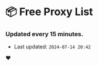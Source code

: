 # :package: Free Proxy List
### Updated every 15 minutes.

- Last updated: `2024-07-14 20:42`

:heart:
